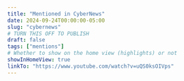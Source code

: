 ```yaml
---
title: "Mentioned in CyberNews"
date: 2024-09-24T00:00:00-05:00
slug: "cybernews"
# TURN THIS OFF TO PUBLISH
draft: false
tags: ["mentions"]
# Whether to show on the home view (highlights) or not
showInHomeView: true
linkTo: "https://www.youtube.com/watch?v=uQS0ksOIVps"
---
```

